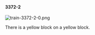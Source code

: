 #### 3372-2
![train-3372-2-0.png](https://github.com/lil-lab/nlvr/raw/master/nlvr/train/images/36/train-3372-2-0.png "train-3372-2-0.png")

There is a yellow block on a yellow block.